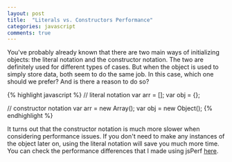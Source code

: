 ```yaml
---
layout: post
title:  "Literals vs. Constructors Performance"
categories: javascript
comments: true
---
```


You've probably already known that there are two main ways of initializing objects: the literal notation and the constructor notation. The two are definitely used for different types of cases. But when the object is used to simply store data, both seem to do the same job. In this case, which one should we prefer? And is there a reason to do so?

{% highlight javascript %}
// literal notation
var arr = [];
var obj = {};

// constructor notation
var arr = new Array();
var obj = new Object();
{% endhighlight %}

It turns out that the constructor notation is much more slower when considering performance issues. If you don't need to make any instances of the object later on, using the literal notation will save you much more time. You can check the performance differences that I made using jsPerf <a href="http://jsperf.com/literals-vs-constructors-performance">here</a>.
